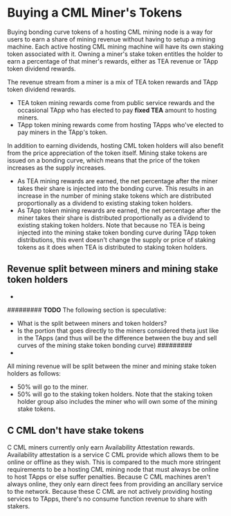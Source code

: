 # Buying a CML Miner's Tokens
Buying bonding curve tokens of a hosting CML mining node is a way for users to earn a share of mining revenue without having to setup a mining machine. Each active hosting CML mining machine will have its own staking token associated with it. Owning a miner's stake token entitles the holder to earn a percentage of that miner's rewards, either as TEA revenue or TApp token dividend rewards.

The revenue stream from a miner is a mix of TEA token rewards and TApp token dividend rewards. 

- TEA token mining rewards come from public service rewards and the occasional TApp who has elected to pay **fixed TEA** amount to hosting miners.
- TApp token mining rewards come from hosting TApps who've elected to pay miners in the TApp's token.

In addition to earning dividends, hosting CML token holders will also benefit from the price appreciation of the token itself. Mining stake tokens are issued on a bonding curve, which means that the price of the token increases as the supply increases.

- As TEA mining rewards are earned, the net percentage after the miner takes their share is injected into the bonding curve. This results in an increase in the number of mining stake tokens which are distributed proportionally as a dividend to existing staking token holders.
- As TApp token mining rewards are earned, the net percentage after the miner takes their share is distributed proportionally as a dividend to existing staking token holders. Note that because no TEA is being injected into the mining stake token bonding curve during TApp token distributions, this event doesn't change the supply or price of staking tokens as it does when TEA is distributed to staking token holders.

## Revenue split between miners and mining stake token holders

- 
#########
**TODO** The following section is speculative:

- What is the split between miners and token holders?
- Is the portion that goes directly to the miners considered theta just like in the TApps (and thus will be the difference between the buy and sell curves of the mining stake token bonding curve)
#########
-

All mining revenue will be split between the miner and mining stake token holders as follows:

- 50% will go to the miner.
- 50% will go to the staking token holders. Note that the staking token holder group also includes the miner who will own some of the mining stake tokens.

## C CML don't have stake tokens
C CML miners currently only earn Availability Attestation rewards. Availability attestation is a service C CML provide which allows them to be online or offline as they wish. This is compared to the much more stringent requirements to be a hosting CML mining node that must always be online to host TApps or else suffer penalties. Because C CML machines aren't always online, they only earn direct fees from providing an ancillary service to the network. Because these C CML are not actively providing hosting services to TApps, there's no consume function revenue to share with stakers.
